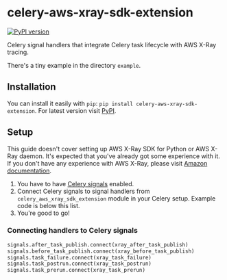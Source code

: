 # celery-aws-xray-sdk-extension

[![PyPI version](https://badge.fury.io/py/celery-aws-xray-sdk-extension.svg)](https://pypi.org/project/celery-aws-xray-sdk-extension/)

Celery signal handlers that integrate Celery task lifecycle with AWS X-Ray tracing.

There's a tiny example in the directory `example`.

## Installation

You can install it easily with `pip`: `pip install celery-aws-xray-sdk-extension`. For latest version visit [PyPI](https://pypi.org/project/celery-aws-xray-sdk-extension/).

## Setup

This guide doesn't cover setting up AWS X-Ray SDK for Python or AWS X-Ray daemon. It's expected that you've already got some experience with it. If you don't have any experience with AWS X-Ray, please visit [Amazon documentation](https://docs.aws.amazon.com/xray/latest/devguide/aws-xray.html).

1. You have to have [Celery signals](https://docs.celeryq.dev/en/stable/userguide/signals.html) enabled.
2. Connect Celery signals to signal handlers from `celery_aws_xray_sdk_extension` module in your Celery setup. Example code is below this list.
3. You're good to go!

### Connecting handlers to Celery signals

```python
signals.after_task_publish.connect(xray_after_task_publish)
signals.before_task_publish.connect(xray_before_task_publish)
signals.task_failure.connect(xray_task_failure)
signals.task_postrun.connect(xray_task_postrun)
signals.task_prerun.connect(xray_task_prerun)
```
